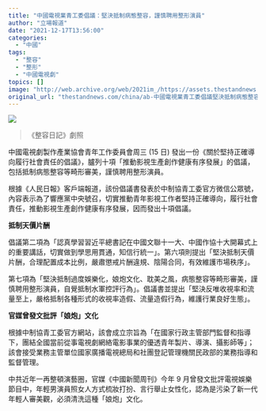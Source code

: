 ```yaml
---
title: "中國電視業青工委倡議：堅決抵制病態整容，謹慎聘用整形演員"
author: "立場報道"
date: "2021-12-17T13:56:00"
categories:
  - "中國"
tags:
  - "整容"
  - "整形"
  - "中國電視劇"
topics: []
image: "http://web.archive.org/web/2021im_/https://assets.thestandnews.com/media/photos/Layer_0_jBoELml.png"
original_url: "thestandnews.com/china/ab-中國電視業青工委倡議堅決抵制病態整容謹慎聘用整形演員"
---
```

![](http://web.archive.org/web/2021im_/https://assets.thestandnews.com/media/photos/Layer_0_jBoELml.png)
> 《整容日記》劇照

中國電視劇製作產業協會青年工作委員會周三 (15 日) 發出一份《關於堅持正確導向履行社會責任的倡議》，臚列十項「推動影視生產創作健康有序發展」的倡議，包括抵制病態整容等畸形審美，謹慎聘用整形演員。

根據《人民日報》客戶端報道，該份倡議書發表於中制協青工委官方微信公眾號，內容表示為了響應黨中央號召，切實推動青年影視工作者堅持正確導向，履行社會責任，推動影視生產創作健康有序發展，因而發出十項倡議。

**抵制天價片酬**

倡議第二項為「認真學習習近平總書記在中國文聯十一大、中國作協十大開幕式上的重要講話，切實做到學思用貫通，知信行統一」。第六項則提出「堅決抵制天價片酬，合理配置成本比例，嚴肅懲戒片酬違規、陰陽合同，有效維護市場秩序」。

第七項為「堅決抵制過度娛樂化，娘炮文化、耽美之風，病態整容等畸形審美，謹慎聘用整形演員，自覺抵制水軍控評行為」。倡議書並提出「堅決反唯收視率和流量至上，嚴格抵制各種形式的收視率造假、流量造假行為，維護行業良好生態」。

**官媒曾發文批評「娘炮」文化**

根據中制協青工委官方網站，該會成立宗旨為「在國家行政主管部門監督和指導下，團結全國當前從事電視劇網絡電影事業的優透青年製片、導演、攝影師等」；該會接受業務主管單位國家廣播電視總局和社團登記管理機關民政部的業務指導和監督管理。

中共近年一再整頓演藝圈，官媒《中國新聞周刊》今年 9 月曾發文批評電視娛樂節目中，年輕男演員照女人方式梳妝打扮、言行舉止女性化，認為是污染了新一代年輕人審美觀，必須清洗這種「娘炮」文化。